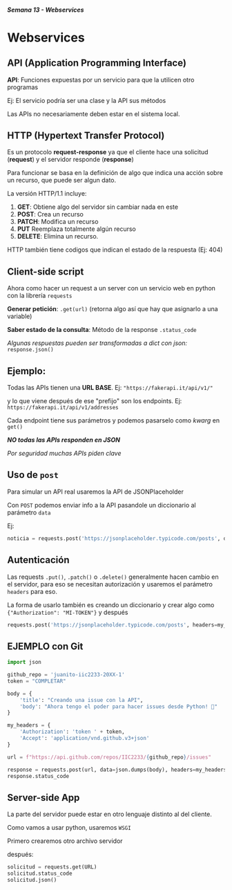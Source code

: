 ##### Semana 13 - Webservices

# Webservices

## API (Application Programming Interface)

**API**: Funciones expuestas por un servicio para que la utilicen otro programas

Ej: El servicio podría ser una clase y la API sus métodos

Las APIs no necesariamente deben estar en el sistema local.

## HTTP (Hypertext Transfer Protocol)

Es un protocolo __request-response__ ya que el cliente hace una solicitud (__request__) y el servidor responde (__response__)

Para funcionar se basa en la definición de algo que indica una acción sobre un recurso, que puede ser algun dato.

La versión HTTP/1.1 incluye:
1. **GET**: Obtiene algo del servidor sin cambiar nada en este
2. **POST**: Crea un recurso
3. **PATCH**: Modifica un recurso
4. **PUT** Reemplaza totalmente algún recurso
5. **DELETE**: Elimina un recurso.

HTTP también tiene codigos que indican el estado de la respuesta (Ej: 404)

## Client-side script

Ahora como hacer un request a un server con un servicio web en python con la librería `requests`

**Generar petición**: `.get(url)` (retorna algo así que hay que asignarlo a una variable)

**Saber estado de la consulta**: Método de la response `.status_code`

_Algunas respuestas pueden ser transformadas a dict con json:_ `response.json()`

## Ejemplo:

Todas las APIs tienen una **URL BASE**.
Ej: `"https://fakerapi.it/api/v1/"`

y lo que viene después de ese "prefijo" son los endpoints.
Ej: `https://fakerapi.it/api/v1/addresses`

Cada endpoint tiene sus parámetros y podemos pasarselo como _kwarg_ en `get()`

**_NO todas las APIs responden en JSON_**

_Por seguridad muchas APIs piden clave_

## Uso de `post`

Para simular un API real usaremos la API de JSONPlaceholder

Con `POST` podemos enviar info a la API pasandole un diccionario al parámetro `data`

Ej:
```python
noticia = requests.post('https://jsonplaceholder.typicode.com/posts', data=data)
```

## Autenticación

Las requests  `.put()`, `.patch()` o `.delete()` generalmente hacen cambio en el servidor, para eso se necesitan autorización y usaremos el parámetro `headers` para eso.

La forma de usarlo también es creando un diccionario y crear algo como `{"Authorization": "MI-TOKEN"}` y después
```python
requests.post('https://jsonplaceholder.typicode.com/posts', headers=my_headers, data=data)
```

## EJEMPLO con Git

```python
import json

github_repo = 'juanito-iic2233-20XX-1'
token = "COMPLETAR"

body = {
    'title': "Creando una issue con la API",
    'body': "Ahora tengo el poder para hacer issues desde Python! 🎉"
}

my_headers = {
    'Authorization': 'token ' + token,
    'Accept': 'application/vnd.github.v3+json'
}

url = f"https://api.github.com/repos/IIC2233/{github_repo}/issues"

response = requests.post(url, data=json.dumps(body), headers=my_headers)
response.status_code
```

## Server-side App

La parte del servidor puede estar en otro lenguaje distinto al del cliente.

Como vamos a usar python, usaremos `WSGI`

Primero crearemos otro archivo servidor

después:
```python
solicitud = requests.get(URL)
solicitud.status_code
solicitud.json()
```

